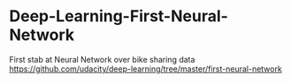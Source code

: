 # Deep-Learning-First-Neural-Network
First stab at Neural Network over bike sharing data https://github.com/udacity/deep-learning/tree/master/first-neural-network
